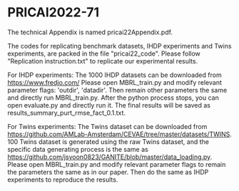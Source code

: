 # PRICAI2022-71
The technical Appendix is named pricai22Appendix.pdf.

The codes for replicating benchmark datasets, IHDP experiments and Twins experiments, are packed in the file "pricai22_code". 
Please follow "Replication instruction.txt" to replicate our experimental results.

For IHDP experiments:
The 1000 IHDP datasets can be downloaded from https://www.fredjo.com/
Please open MBRL_train.py and modify relevant parameter flags: 'outdir', 'datadir'. Then remain other parameters the same and directly run MBRL_train.py.
After the python process stops, you can open evaluate.py and directly run it. The final results will be saved as results_summary_purt_rmse_fact_0.1.txt.

For Twins experiments:
The Twins dataset can be downloaded from https://github.com/AMLab-Amsterdam/CEVAE/tree/master/datasets/TWINS. 
100 Twins dataset is generated using the raw Twins dataset, and the specific data generating process is the same as https://github.com/jsyoon0823/GANITE/blob/master/data_loading.py.
Please open MBRL_train.py and modify relevant parameter flags to remain the parameters the same as in our paper. Then do the same as IHDP experiments to reproduce the results.


